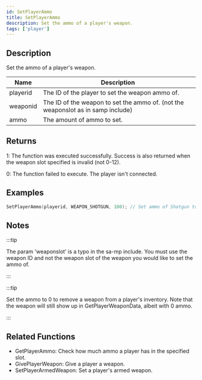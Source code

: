 ```yaml
---
id: SetPlayerAmmo
title: SetPlayerAmmo
description: Set the ammo of a player's weapon.
tags: ['player']
---
```


## Description

Set the ammo of a player's weapon.


| Name | Description |
|------|-------------|
|playerid | The ID of the player to set the weapon ammo of.|
|weaponid | The ID of the weapon to set the ammo of. (not the weaponslot as in samp include)  |
|ammo | The amount of ammo to set.|


## Returns

 1: The function was executed successfully. Success is also returned when the weapon slot specified is invalid (not 0-12).

 0: The function failed to execute. The player isn't connected.


## Examples


```c
SetPlayerAmmo(playerid, WEAPON_SHOTGUN, 100); // Set ammo of Shotgun to 100 bullets
```


## Notes

:::tip

The param 'weaponslot' is a typo in the sa-mp include. You must use the weapon ID and not the weapon slot of the weapon you would like to set the ammo of.

:::


:::tip

Set the ammo to 0 to remove a weapon from a player's inventory. Note that the weapon will still show up in GetPlayerWeaponData, albeit with 0 ammo.

:::


## Related Functions


-  GetPlayerAmmo: Check how much ammo a player has in the specified slot.
-  GivePlayerWeapon: Give a player a weapon.
-  SetPlayerArmedWeapon: Set a player's armed weapon.